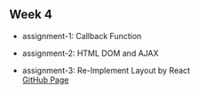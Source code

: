 ## Week 4

- assignment-1: Callback Function  

- assignment-2: HTML DOM and AJAX  

- assignment-3: Re-Implement Layout by React  
[GitHub Page](https://graceyu0725.github.io/remote-assignments/)
